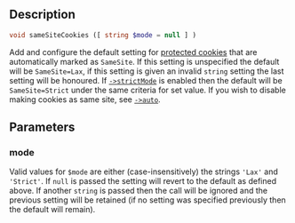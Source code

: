 ## Description
```php
void sameSiteCookies ([ string $mode = null ] )
```

Add and configure the default setting for
[protected cookies](protectedCookie) that are automatically marked
as `SameSite`.
If this setting is unspecified the default will be `SameSite=Lax`, if
this setting is given an invalid `string` setting the last setting will
be honoured. If [`->strictMode`](strictMode) is enabled then the default
will be `SameSite=Strict` under the same criteria for set value. If you
wish to disable making cookies as same site,
see [`->auto`](auto#AUTO_COOKIE_SAMESITE).

## Parameters
### mode
Valid values for `$mode` are either (case-insensitively) the strings
 `'Lax'` and `'Strict'`. If `null` is passed the setting will revert to
 the default as defined above. If another `string` is passed then the
 call will be ignored and the previous setting will be retained (if no
 setting was specified previously then the default will remain).
